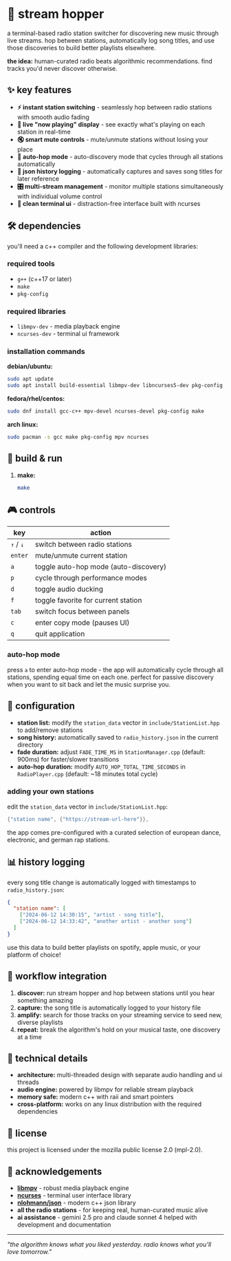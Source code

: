 # 🎵 stream hopper

a terminal-based radio station switcher for discovering new music through live streams. hop between stations, automatically log song titles, and use those discoveries to build better playlists elsewhere.

**the idea:** human-curated radio beats algorithmic recommendations. find tracks you'd never discover otherwise.

## ✨ key features

- **⚡ instant station switching** - seamlessly hop between radio stations with smooth audio fading
- **🎤 live "now playing" display** - see exactly what's playing on each station in real-time  
- **🔇 smart mute controls** - mute/unmute stations without losing your place
- **🤖 auto-hop mode** - auto-discovery mode that cycles through all stations automatically
- **📝 json history logging** - automatically captures and saves song titles for later reference
- **🎛️ multi-stream management** - monitor multiple stations simultaneously with individual volume control
- **🎨 clean terminal ui** - distraction-free interface built with ncurses

## 🛠️ dependencies

you'll need a c++ compiler and the following development libraries:

### required tools
- `g++` (c++17 or later)
- `make`
- `pkg-config`

### required libraries
- `libmpv-dev` - media playback engine
- `ncurses-dev` - terminal ui framework

### installation commands

**debian/ubuntu:**
```bash
sudo apt update
sudo apt install build-essential libmpv-dev libncurses5-dev pkg-config
```

**fedora/rhel/centos:**
```bash
sudo dnf install gcc-c++ mpv-devel ncurses-devel pkg-config make
```

**arch linux:**
```bash
sudo pacman -s gcc make pkg-config mpv ncurses
```

## 🚀 build & run

1. **make:**
   ```bash
   make
   ```

## 🎮 controls

| key | action |
|-----|--------|
| `↑` / `↓` | switch between radio stations |
| `enter` | mute/unmute current station |
| `a` | toggle auto-hop mode (auto-discovery) |
| `p` | cycle through performance modes |
| `d` | toggle audio ducking |
| `f` | toggle favorite for current station |
| `tab` | switch focus between panels |
| `c` | enter copy mode (pauses UI) |
| `q` | quit application |

### auto-hop mode
press `a` to enter auto-hop mode - the app will automatically cycle through all stations, spending equal time on each one. perfect for passive discovery when you want to sit back and let the music surprise you.

## 📁 configuration

- **station list:** modify the `station_data` vector in `include/StationList.hpp` to add/remove stations
- **song history:** automatically saved to `radio_history.json` in the current directory
- **fade duration:** adjust `FADE_TIME_MS` in `StationManager.cpp` (default: 900ms) for faster/slower transitions
- **auto-hop duration:** modify `AUTO_HOP_TOTAL_TIME_SECONDS` in `RadioPlayer.cpp` (default: ~18 minutes total cycle)

### adding your own stations

edit the `station_data` vector in `include/StationList.hpp`:
```cpp
{"station name", {"https://stream-url-here"}},
```

the app comes pre-configured with a curated selection of european dance, electronic, and german rap stations.

## 📊 history logging

every song title change is automatically logged with timestamps to `radio_history.json`:

```json
{
  "station name": [
    ["2024-06-12 14:30:15", "artist - song title"],
    ["2024-06-12 14:33:42", "another artist - another song"]
  ]
}
```

use this data to build better playlists on spotify, apple music, or your platform of choice!

## 🎯 workflow integration

1. **discover:** run stream hopper and hop between stations until you hear something amazing
2. **capture:** the song title is automatically logged to your history file  
3. **amplify:** search for those tracks on your streaming service to seed new, diverse playlists
4. **repeat:** break the algorithm's hold on your musical taste, one discovery at a time

## 🔧 technical details

- **architecture:** multi-threaded design with separate audio handling and ui threads
- **audio engine:** powered by libmpv for reliable stream playback
- **memory safe:** modern c++ with raii and smart pointers
- **cross-platform:** works on any linux distribution with the required dependencies

## 📝 license

this project is licensed under the mozilla public license 2.0 (mpl-2.0).

## 🙏 acknowledgements

- **[libmpv](https://mpv.io/)** - robust media playback engine
- **[ncurses](https://invisible-island.net/ncurses/)** - terminal user interface library  
- **[nlohmann/json](https://github.com/nlohmann/json)** - modern c++ json library
- **all the radio stations** - for keeping real, human-curated music alive
- **ai assistance** - gemini 2.5 pro and claude sonnet 4 helped with development and documentation

---

*"the algorithm knows what you liked yesterday. radio knows what you'll love tomorrow."*
